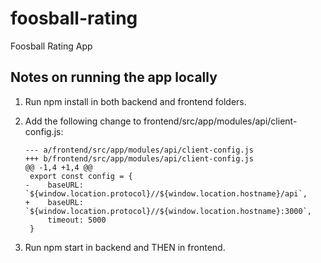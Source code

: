 # foosball-rating

Foosball Rating App

Notes on running the app locally
--------------------------------

1) Run npm install in both backend and frontend folders.

2) Add the following change to frontend/src/app/modules/api/client-config.js:

    ```
    --- a/frontend/src/app/modules/api/client-config.js
    +++ b/frontend/src/app/modules/api/client-config.js
    @@ -1,4 +1,4 @@
     export const config = {
    -    baseURL: `${window.location.protocol}//${window.location.hostname}/api`,
    +    baseURL: `${window.location.protocol}//${window.location.hostname}:3000`,
         timeout: 5000
     }
    ```

3) Run npm start in backend and THEN in frontend.
